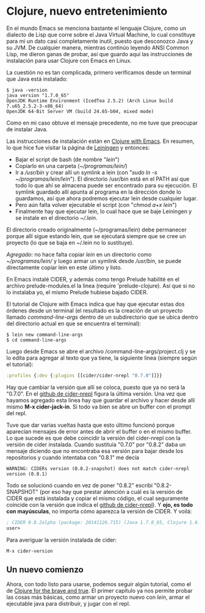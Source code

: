 # Clojure, nuevo entretenimiento


En el mundo Emacs se menciona bastante el lenguaje Clojure, como un dialecto de Lisp que corre sobre el Java Virtual Machine, lo cual constituye para mi un dato casi completamente inutil, puesto que desconozco Java y su JVM. De cualquier manera, mientras continúo leyendo ANSI Common Lisp, me dieron ganas de probar, así que guardo aquí las instrucciones de instalación para usar Clojure con Emacs en Linux.

La cuestión no es tan complicada, primero verificamos desde un terminal
que Java está instalado:

``` console
$ java -version
java version "1.7.0_65"
OpenJDK Runtime Environment (IcedTea 2.5.2) (Arch Linux build 7.u65_2.5.2-3-x86_64)
OpenJDK 64-Bit Server VM (build 24.65-b04, mixed mode)
```

Como en mi caso obtuve el mensaje precedente, no me tuve que preocupar
de instalar Java.

Las instrucciones de instalación están en [Clojure with
Emacs](http://clojure-doc.org/articles/tutorials/emacs.html). En
resumen, lo que hice fue visitar la página de
[Leiningen](http://leiningen.org/) y entonces:

-   Bajar el script de bash (de nombre \"*lein*\")
-   Copiarlo en una carpeta (*\~/programas/lein/*)
-   Ir a */usr/bin* y crear allí un symlink a lein (con \"*sudo ln -s
    \~/programas/lein/lein*\"). El directorio /usr/bin está en el PATH
    así que todo lo que ahí se almacena puede ser encontrado para su
    ejecución. El symlink guardado allí apunta al programa en la
    dirección donde lo guardamos, así que ahora podremos ejecutar lein
    desde cualquier lugar.
-   Pero aún falta volver ejecutable el script (con \"*chmod a+x
    lein*\")
-   Finalmente hay que ejecutar lein, lo cual hace que se baje Leiningen
    y se instale en el directorio *\~/.lein*.

El directorio creado originalmente (\~/programas/lein) debe permanecer
porque allí sigue estando lein, que se ejecutará siempre que se cree un
proyecto (lo que se baja en \~/.lein no lo sustituye).

*Agregado*: no hace falta copiar *lein* en un directorio como
*\~/programas/lein/* y luego armar un symlink desde */usr/bin*, se puede
directamente copiar lein en este último y listo.

En Emacs instalé CIDER, y además como tengo Prelude habilité en el
archivo prelude-modules.el la linea (require \'prelude-clojure). Así que
si no lo instalaba yo, el mismo Prelude hubiese bajado CIDER.

El tutorial de Clojure with Emacs indica que hay que ejecutar estas dos
órdenes desde un terminal (el resultado es la creación de un proyecto
llamado *command-line-args* dentro de un subdirectorio que se ubica
dentro del directorio actual en que se encuentra el terminal):

``` console
$ lein new command-line-args
$ cd command-line-args
```

Luego desde Emacs se abre el archivo /command-line-args/project.clj y se
lo edita para agregar al texto que ya tiene, la siguiente linea (siempre
según el tutorial):

``` clojure
:profiles {:dev {:plugins [[cider/cider-nrepl "0.7.0"]]}}
```

Hay que cambiar la versión que allí se coloca, puesto que ya no será la
\"0.7.0\". En el [github de
cider-nrepl](https://github.com/clojure-emacs/cider-nrepl) figura la
última versión. Una vez que hayamos agregado esta linea hay que guardar
el archivo y hacer desde allí mismo **M-x cider-jack-in**. Si todo va
bien se abre un buffer con el prompt del repl.

Tuve que dar varias vueltas hasta que esto último funcionó porque
aparecían mensajes de error antes de abrir el buffer o en el mismo
buffer. Lo que sucede es que debe coincidir la versión del cider-nrepl
con la versión de cider instalada. Cuando sustituía \"0.7.0\" por
\"0.8.2\" daba un mensaje diciendo que no encontraba esa versión para
bajar desde los repositorios y cuando intentaba con \"0.8.1\" me decía

    WARNING: CIDERs version (0.8.2-snapshot) does not match cider-nrepl version (0.8.1)

Todo se solucionó cuando en vez de poner \"0.8.2\" escribí
\"0.8.2-SNAPSHOT\" (por eso hay que prestar atención a cuál es la
versión de CIDER que está instalada y copiar el mismo código, el cual
seguramente coincide con la versión que indica el [github de
cider-nrepl](https://github.com/clojure-emacs/cider-nrepl)). Y **ojo, es
todo con mayúsculas**, no importa cómo aparezca la versión de CIDER. Y
voilá:

``` clojure
; CIDER 0.8.2alpha (package: 20141126.715) (Java 1.7.0_65, Clojure 1.6.0, nREPL 0.2.6)
user>
```

Para averiguar la versión instalada de cider:

``` terminal
M-x cider-version
```

## Un nuevo comienzo

Ahora, con todo listo para usarse, podemos seguir algún tutorial, como
el de [Clojure for the brave and true](http://www.braveclojure.com/). El
primer capítulo ya nos permite probar las cosas más básicas, como armar
un proyecto nuevo con *lein*, armar el ejecutable java para distribuir,
y jugar con el repl.


